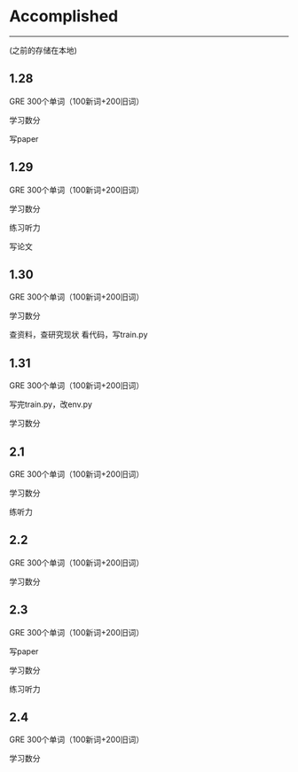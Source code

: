 # Accomplished
----------------
(之前的存储在本地)
## 1.28
GRE 300个单词（100新词+200旧词）

学习数分

写paper
## 1.29
GRE 300个单词（100新词+200旧词）

学习数分

练习听力

写论文
## 1.30
GRE 300个单词（100新词+200旧词）

学习数分

查资料，查研究现状
看代码，写train.py
## 1.31
GRE 300个单词（100新词+200旧词）

写完train.py，改env.py

学习数分
## 2.1
GRE 300个单词（100新词+200旧词）

学习数分

练听力
## 2.2
GRE 300个单词（100新词+200旧词）

学习数分
## 2.3
GRE 300个单词（100新词+200旧词）

写paper

学习数分

练习听力
## 2.4
GRE 300个单词（100新词+200旧词）

学习数分
